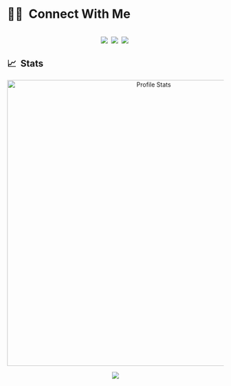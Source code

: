 <h1>🤝🏻 &nbsp;Connect With Me</h1>

<p align = "center">
<br>
  <a href = "http://steamcommunity.com/id/j0le"><img src = "http://img.shields.io/badge/Steam-%230077Bdd5.svg?&style=for-the-badge&logo=steam&logoColor=black"/></a>&nbsp;
  <a href = "http://discordapp.com/users/690192841552429071"><img src = "http://img.shields.io/badge/Discord-%230077Bdd5.svg?&style=for-the-badge&logo=discord&logoColor=darkblue"/></a>&nbsp;
  <a href = "http://youtube.com/c/j0leee"><img src = "http://img.shields.io/badge/YouTube-%230077Bdd5.svg?&style=for-the-badge&logo=youtube&logoColor=red"/></a>&nbsp;
<br/>
</p> 

<h2>📈 &nbsp;Stats</h2>

<p align = "center">
  <img alt = "Profile Stats" height = "666px" width = "666px" src = "http://github-readme-stats.vercel.app/api?username=xj0le&theme=algolia&show_icons=true&count_private=true"/>
</p>

<p align = "center">
    <img src = "http://gpvc.arturio.dev/xj0le">
</p>